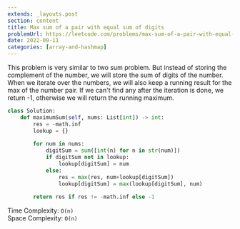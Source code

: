 ```yaml
---
extends: _layouts.post
section: content
title: Max sum of a pair with equal sum of digits
problemUrl: https://leetcode.com/problems/max-sum-of-a-pair-with-equal-sum-of-digits/
date: 2022-09-11
categories: [array-and-hashmap]
---
```


This problem is very similar to two sum problem. But instead of storing the complement of the number, we will store the sum of digits of the number. When we iterate over the numbers, we will also keep a running result for the max of the number pair. If we can't find any after the iteration is done, we return -1, otherwise we will return the running maximum.

```python
class Solution:
    def maximumSum(self, nums: List[int]) -> int:
        res = -math.inf
        lookup = {}
        
        for num in nums:
            digitSum = sum([int(n) for n in str(num)])
            if digitSum not in lookup:
                lookup[digitSum] = num
            else:
                res = max(res, num+lookup[digitSum])
                lookup[digitSum] = max(lookup[digitSum], num)
        
        return res if res != -math.inf else -1
```

Time Complexity: `O(n)` <br/>
Space Complexity: `O(n)`